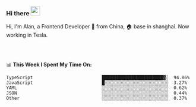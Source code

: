 ### Hi there <img src="https://media.giphy.com/media/hvRJCLFzcasrR4ia7z/giphy.gif" width="25px">

<!-- ![visitors](https://visitor-badge.glitch.me/badge?page_id=dislfyer.dislfyer) -->

Hi, I'm Alan, a Frontend Developer 🚀 from China, 🏠 base in shanghai. Now working in Tesla.

<br/>
<br/>

📊 **This Week I Spent My Time On:**


<!--START_SECTION:waka-->

```text
TypeScript                          ███████████████████████▓░  94.86%
JavaScript                          █░░░░░░░░░░░░░░░░░░░░░░░░  3.27%
YAML                                ░░░░░░░░░░░░░░░░░░░░░░░░░  0.62%
JSON                                ░░░░░░░░░░░░░░░░░░░░░░░░░  0.44%
Other                               ░░░░░░░░░░░░░░░░░░░░░░░░░  0.37%
```

<!--END_SECTION:waka-->

<!--
**About Me:**
 -->
